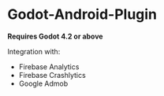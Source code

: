 # Godot-Android-Plugin

**Requires Godot 4.2 or above**

Integration with:
- Firebase Analytics
- Firebase Crashlytics
- Google Admob
